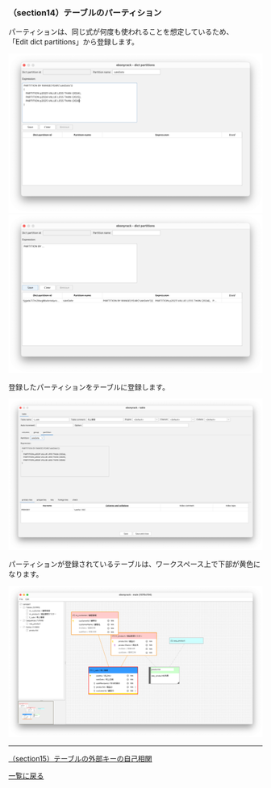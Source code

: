 ### （section14）テーブルのパーティション

パーティションは、同じ式が何度も使われることを想定しているため、  
「Edit dict partitions」から登録します。  

![](../image/23_Main_04_DictPartitions.png)
![](../image/23_Main_05_DictPartitions.png)

登録したパーティションをテーブルに登録します。  

![](../image/24_Table_01.png)

パーティションが登録されているテーブルは、ワークスペース上で下部が黄色になります。  

![](../image/25_Main_01.png)

---

[（section15）テーブルの外部キーの自己相関](section15.md)

[一覧に戻る](../manual.ja.md)